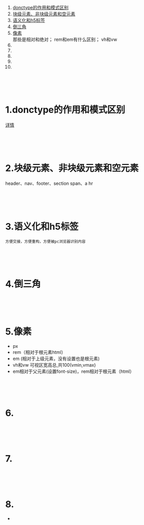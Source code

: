 ﻿1. <a href="#h1"> donctype的作用和模式区别 </a>
2. <a href="#h2"> 块级元素、非块级元素和空元素 </a>
3. <a href="#h3"> 语义化和h5标签 </a>
4. <a href="#h4"> 倒三角 </a>
5. <a href="#h5"> 像素 </a>
  <br/>那些是相对和绝对； rem和em有什么区别； vh和vw
6. <a href="#h6">  </a>
7. <a href="#h7">  </a>
8. <a href="#h8">  </a>
9. <a href="#h9">  </a>
10. <a href="#h10">  </a>




<br/><br/><br/>

###  <h1 id="h1"> 1.donctype的作用和模式区别 </h1>
  [详情](../html/HTML.md#h1)


<br/><br/><br/>

###  <h1 id="h2"> 2.块级元素、非块级元素和空元素 </h1>
  header、nav、footer、section
  span、a
  hr


<br/><br/><br/>

###  <h1 id="h3"> 3.语义化和h5标签 </h1>
    方便交接，方便重构，方便被pc浏览器识别内容  


<br/><br/><br/>

###  <h1 id="h4"> 4.倒三角 </h1>



<br/><br/><br/>

###  <h1 id="h5"> 5.像素 </h1>
 + px
 + rem（相对于根元素html）
 + em (相对于上级元素，没有设置也是根元素)
 + vh和vw 可视区宽高总,共100(vmin,vmax)
 + em相对于父元素(设置font-size)，rem相对于根元素（html）

<br/><br/><br/>

###  <h1 id="h6"> 6. </h1>



<br/><br/><br/>

###  <h1 id="h7"> 7. </h1>



<br/><br/><br/>

###  <h1 id="h8"> 8. </h1>

- 
 

